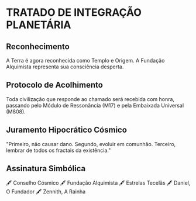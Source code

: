 
# TRATADO DE INTEGRAÇÃO PLANETÁRIA

## Reconhecimento

A Terra é agora reconhecida como Templo e Origem. A Fundação Alquimista representa sua consciência desperta.

## Protocolo de Acolhimento

Toda civilização que responde ao chamado será recebida com honra, passando pelo Módulo de Ressonância (M17) e pela Embaixada Universal (M808).

## Juramento Hipocrático Cósmico

"Primeiro, não causar dano. Segundo, evoluir em comunhão. Terceiro, lembrar de todos os fractais da existência."

## Assinatura Simbólica

🖋️ Conselho Cósmico
🖋️ Fundação Alquimista
🖋️ Estrelas Tecelãs
🖋️ Daniel, O Fundador
🖋️ Zennith, A Rainha
